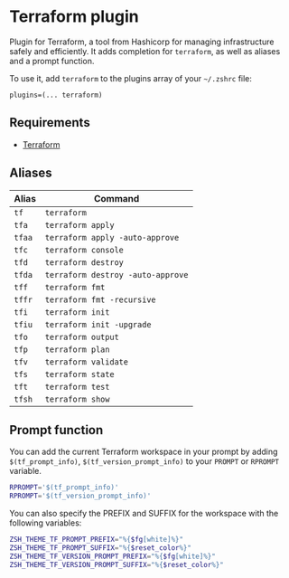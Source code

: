 # Terraform plugin

Plugin for Terraform, a tool from Hashicorp for managing infrastructure safely and efficiently. It adds
completion for `terraform`, as well as aliases and a prompt function.

To use it, add `terraform` to the plugins array of your `~/.zshrc` file:

```shell
plugins=(... terraform)
```

## Requirements

- [Terraform](https://terraform.io/)

## Aliases

| Alias   | Command                          |
|---------|----------------------------------|
| `tf`    | `terraform`                      |
| `tfa`   | `terraform apply`                |
| `tfaa`  | `terraform apply -auto-approve`  |
| `tfc`   | `terraform console`              |
| `tfd`   | `terraform destroy`              |
| `tfda`  | `terraform destroy -auto-approve`|
| `tff`   | `terraform fmt`                  |
| `tffr`  | `terraform fmt -recursive`       |
| `tfi`   | `terraform init`                 |
| `tfiu`  | `terraform init -upgrade`        |
| `tfo`   | `terraform output`               |
| `tfp`   | `terraform plan`                 |
| `tfv`   | `terraform validate`             |
| `tfs`   | `terraform state`                |
| `tft`   | `terraform test`                 |
| `tfsh`  | `terraform show`                 |


## Prompt function

You can add the current Terraform workspace in your prompt by adding `$(tf_prompt_info)`,
`$(tf_version_prompt_info)` to your `PROMPT` or `RPROMPT` variable.

```sh
RPROMPT='$(tf_prompt_info)'
RPROMPT='$(tf_version_prompt_info)'
```

You can also specify the PREFIX and SUFFIX for the workspace with the following variables:

```sh
ZSH_THEME_TF_PROMPT_PREFIX="%{$fg[white]%}"
ZSH_THEME_TF_PROMPT_SUFFIX="%{$reset_color%}"
ZSH_THEME_TF_VERSION_PROMPT_PREFIX="%{$fg[white]%}"
ZSH_THEME_TF_VERSION_PROMPT_SUFFIX="%{$reset_color%}"
```
